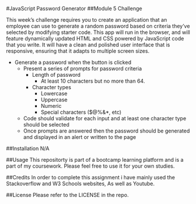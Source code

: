 #JavaScript Password Generator
##Module 5 Challenge

This week’s challenge requires you to create an application that an employee can use to generate a random password based on criteria they’ve selected by modifying starter code. This app will run in the browser, and will feature dynamically updated HTML and CSS powered by JavaScript code that you write. It will have a clean and polished user interface that is responsive, ensuring that it adapts to multiple screen sizes.

* Generate a password when the button is clicked
  * Present a series of prompts for password criteria
    * Length of password
      * At least 10 characters but no more than 64.
    * Character types
      * Lowercase
      * Uppercase
      * Numeric
      * Special characters ($@%&*, etc)
  * Code should validate for each input and at least one character type should be selected
  * Once prompts are answered then the password should be generated and displayed in an alert or written to the page

##Installation
N/A

##Usage
This repositorty is part of a bootcamp learning platform and is a part of my coursework. Please feel free to use it for your own studies.

##Credits
In order to complete this assignment i have mainly used the Stackoverflow and W3 Schools websites, As well as Youtube.

##License
Please refer to the LICENSE in the repo.